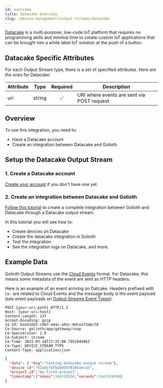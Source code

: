 ```yaml
---
id: overview
title: Datacake Overview
slug: /device-management/output-streams/datacake
---
```


[Datacake](https://datacake.co/) is a multi-purpose, low-code IoT platform that requires no programming skills and minimal time to create custom IoT applications that can be brought into a white label IoT solution at the push of a button.

## Datacake Specific Attributes

For each Output Stream type, there is a set of specified attributes. Here are the ones for Datacake:

| Attribute        | Type   | Required | Description                                                                                                                                                                                    |
| ---------------- | ------ |:--------:| ---------------------------------------------------------------------------------------------------------------------------------------------------------------------------------------------- |
| uri | string | ✅       | URI where events are sent via POST request |

## Overview

To use this integration, you need to:
- Have a Datacake account
- Create an integration between Datacake and Golioth

## Setup the Datacake Output Stream

### 1. Create a Datacake account

[Create your account](https://app.datacake.de/signup) if you don't have one yet.

### 2. Create an integration between Datacake and Golioth

[Follow this tutorial](https://docs.datacake.de/integrations/golioth) to create a complete integration between Golioth and Datacake through a Datacake output stream.

In this tutorial you will see how to:
- Create devices on Datacake
- Create the datacake integration in Golioth
- Test the integration
- See the integration logs on Datacake, and more.

## Example Data

Golioth Output Streams use the [Cloud Events](https://cloudevents.io) format. For Datacake, this means some metadata of the event are sent as HTTP headers.

Here is an example of an event arriving on Datcake. Headers prefixed with `Ce-` are related to Cloud Events and the message body is the event payload (see event payloads on [Output Streams Event Types](/device-management/output-streams/event-types/events)).


```
POST {your-uri-path} HTTP/1.1
Host: {your-uri-host}
Content-Length: 137
Accept-Encoding: gzip
Ce-Id: baa51655-c067-444c-a91c-6dcea73abc70
Ce-Source: golioth/app/gateway/coap
Ce-Specversion: 1.0
Ce-Subject: stream
Ce-Time: 2022-03-18T17:25:08.795194496Z
Ce-Type: DEVICE_STREAM_TYPE
Content-Type: application/json
```

```json
{
  "data": { "msg":"testing datacake output stream"},
  "device_id":"61a4cfdfb2b45578105aeca5",
  "project_id":"my-first-project",
  "timestamp":{"nanos":346519550,"seconds":1647624308}
}
```
